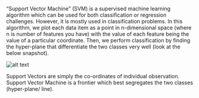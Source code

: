 “Support Vector Machine” (SVM) is a supervised machine learning algorithm which can be used for both classification or regression challenges. However,  it is mostly used in classification problems. In this algorithm, we plot each data item as a point in n-dimensional space (where n is number of features you have) with the value of each feature being the value of a particular coordinate. Then, we perform classification by finding the hyper-plane that differentiate the two classes very well (look at the below snapshot).

![alt text](https://www.analyticsvidhya.com/wp-content/uploads/2015/10/SVM_1.png)

Support Vectors are simply the co-ordinates of individual observation. Support Vector Machine is a frontier which best segregates the two classes (hyper-plane/ line).
